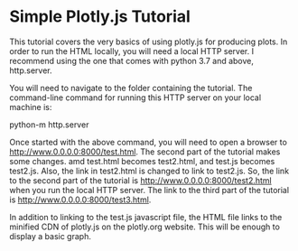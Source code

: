

# Simple Plotly.js Tutorial

This tutorial covers the very basics of using plotly.js for producing plots. In order to run the HTML locally, you will need a local HTTP server. I recommend using the one that comes with python 3.7 and above, http.server.

You will need to navigate to the folder containing the tutorial. The command-line command for running this HTTP server on your local machine is:

python-m http.server

Once started with the above command, you will need to open a browser to http://www.0.0.0.0:8000/test.html. The second part of the tutorial makes some changes. amd test.html becomes test2.html, and test.js becomes test2.js. Also, the link in test2.html is changed to link to test2.js. So, the link to the second part of the tutorial is http://www.0.0.0.0:8000/test2.html when you run the local HTTP server. The link to the third part of the tutorial is http://www.0.0.0.0:8000/test3.html.

In addition to linking to the test.js javascript file, the HTML file links to the minified CDN of plotly.js on the plotly.org website. This will be enough to display a basic graph.
